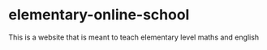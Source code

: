 # elementary-online-school
This is a website that is meant to teach elementary level maths and english 
